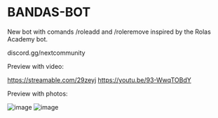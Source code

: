 # BANDAS-BOT
New bot with comands /roleadd and /roleremove inspired by the Rolas Academy bot.

discord.gg/nextcommunity

Preview with video:

https://streamable.com/29zeyj
https://youtu.be/93-WwqTOBdY

Preview with photos:

![image](https://github.com/P4NKK-TRYHARD/Roles-Banda/assets/91852700/36372b29-ad5d-4355-a357-84308b00dbe0)
![image](https://github.com/P4NKK-TRYHARD/Roles-Banda/assets/91852700/a16f8503-394e-43ca-a417-2f63b4b95f18)
